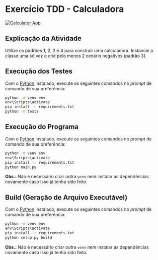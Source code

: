 # Exercício TDD - Calculadora

[![Calculator App](https://github.com/bio353/c214-teoria/actions/workflows/python-app.yml/badge.svg?branch=tdd_calculadora)](https://github.com/bio353/c214-teoria/actions/workflows/python-app.yml)

## Explicação da Atividade

Utilize os padrões 1, 2, 3 e 4 para construir uma calculadora. Instancie a classe uma só vez e crie pelo menos 2 cenário negativos (padrão 3).

## Execução dos Testes

Com o [Python](https://www.python.org/downloads/) instalado, execute os seguintes comandos no _prompt_ de comando de sua preferência:

```cmd
python -m venv env
env\Scripts\activate
pip install -r requirements.txt
python -m tests
```

## Execução do Programa

Com o [Python](https://www.python.org/downloads/) instalado, execute os seguintes comandos no _prompt_ de comando de sua preferência:

```cmd
python -m venv env
env\Scripts\activate
pip install -r requirements.txt
python main.py
```

**Obs.:** Não é necessário criar outra `venv` nem instalar as dependências novamente caso isso já tenha sido feito.

## Build (Geração de Arquivo Executável)

Com o [Python](https://www.python.org/downloads/) instalado, execute os seguintes comandos no _prompt_ de comando de sua preferência:

```cmd
python -m venv env
env\Scripts\activate
pip install -r requirements.txt
python setup.py build
```

**Obs.:** Não é necessário criar outra `venv` nem instalar as dependências novamente caso isso já tenha sido feito.
